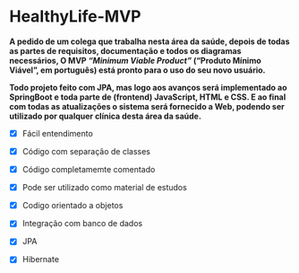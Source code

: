 # HealthyLife-MVP

**A pedido de um colega que trabalha nesta área da saúde, depois de todas as partes de requisitos, documentação e todos os diagramas necessários, O MVP _“Minimum Viable Product”_ (“Produto Mínimo Viável”, em português) está pronto para o uso do seu novo usuário.**

**Todo projeto feito com JPA, mas logo aos avanços será implementado ao SpringBoot e toda parte de (frontend) JavaScript, HTML e CSS. E ao final com todas as atualizações o sistema será fornecido a Web, podendo ser utilizado por qualquer clínica desta área da saúde.**

-  [x] Fácil entendimento
 - [x] Código com separação de classes
 - [x] Código completamemte comentado
 - [x] Pode ser utilizado como material de estudos
 - [x] Codigo orientado a objetos
 - [x] Integração com banco de dados
 - [x] JPA
 - [x] Hibernate 
 
